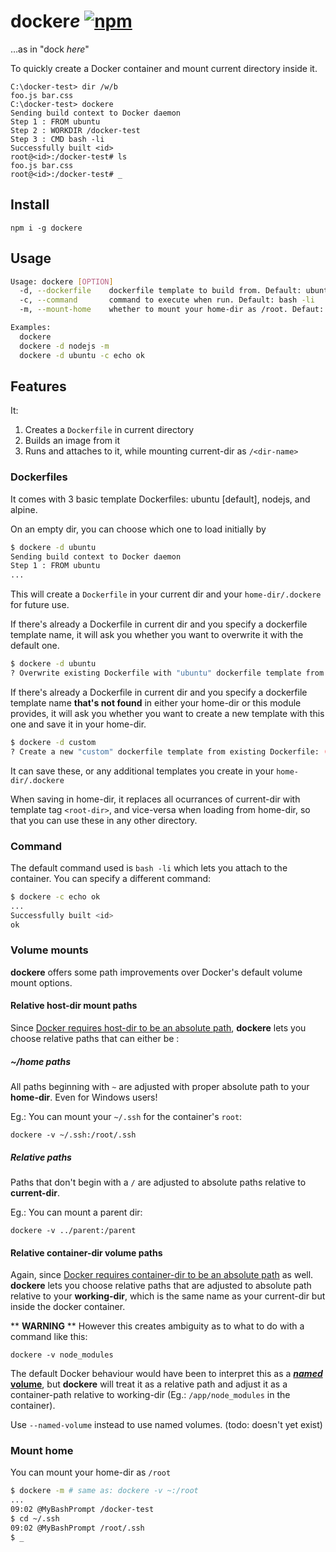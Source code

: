 
# docker*e* [![npm](https://img.shields.io/npm/v/dockere.svg)](https://www.npmjs.com/package/dockere)

…as in "dock *here*"

To quickly create a Docker container and mount current directory inside it.

```batch
C:\docker-test> dir /w/b
foo.js bar.css
C:\docker-test> dockere
Sending build context to Docker daemon
Step 1 : FROM ubuntu
Step 2 : WORKDIR /docker-test
Step 3 : CMD bash -li
Successfully built <id>
root@<id>:/docker-test# ls
foo.js bar.css
root@<id>:/docker-test# _
```

## Install

```
npm i -g dockere
```

## Usage

```sh
Usage: dockere [OPTION]
  -d, --dockerfile    dockerfile template to build from. Default: ubuntu
  -c, --command       command to execute when run. Default: bash -li
  -m, --mount-home    whether to mount your home-dir as /root. Defaut: no

Examples:
  dockere
  dockere -d nodejs -m
  dockere -d ubuntu -c echo ok
```

## Features

It:

1. Creates a `Dockerfile` in current directory
2. Builds an image from it
3. Runs and attaches to it, while mounting current-dir as `/<dir-name>`

### Dockerfiles

It comes with 3 basic template Dockerfiles: ubuntu [default], nodejs, and alpine.

On an empty dir, you can choose which one to load initially by

```sh
$ dockere -d ubuntu
Sending build context to Docker daemon
Step 1 : FROM ubuntu
...
```

This will create a `Dockerfile` in your current dir and your `home-dir/.dockere` for future use.

If there's already a Dockerfile in current dir and you specify a dockerfile template name, it will ask you whether you want to overwrite it with the default one.

```sh
$ dockere -d ubuntu
? Overwrite existing Dockerfile with "ubuntu" dockerfile template from Home? (y/N)
```

If there's already a Dockerfile in current dir and you specify a dockerfile template name **that's not found** in either your home-dir or this module provides, it will ask you whether you want to create a new template with this one and save it in your home-dir.

```sh
$ dockere -d custom
? Create a new "custom" dockerfile template from existing Dockerfile: (y/N)
```

It can save these, or any additional templates you create in your `home-dir/.dockere`

When saving in home-dir, it replaces all ocurrances of current-dir with template tag `<root-dir>`, and vice-versa when loading from home-dir, so that you can use these in any other directory.

### Command

The default command used is `bash -li` which lets you attach to the container. You can specify a different command:

```sh
$ dockere -c echo ok
...
Successfully built <id>
ok
```

### Volume mounts

**dockere** offers some path improvements over Docker's default volume mount options.

#### Relative host-dir mount paths

Since [Docker requires host-dir to be an absolute path][1],
**dockere** lets you choose relative paths that can either be :

##### ~/home paths

All paths beginning with `~` are adjusted with proper absolute path to your **home-dir**.
Even for Windows users!

Eg.: You can mount your `~/.ssh` for the container's `root`:
```
dockere -v ~/.ssh:/root/.ssh
```

##### Relative paths

Paths that don't begin with a `/` are adjusted to absolute paths relative to **current-dir**.

Eg.: You can mount a parent dir:
```
dockere -v ../parent:/parent
```

#### Relative container-dir volume paths

Again, since [Docker requires container-dir to be an absolute path][1] as well.
**dockere** lets you choose relative paths that are adjusted to absolute path relative to your **working-dir**, which is the same name as your current-dir but inside the docker container.

\** **WARNING** \** However this creates ambiguity as to what to do with a command like this:

```
dockere -v node_modules
```

The default Docker behaviour would have been to interpret this as a [***named*** **volume**][1],
but **dockere** will treat it as a relative path and adjust it as a container-path relative to working-dir (Eg.: `/app/node_modules` in the container).

Use `--named-volume` instead to use named volumes. (todo: doesn't yet exist)


### Mount home

You can mount your home-dir as `/root`
```sh
$ dockere -m # same as: dockere -v ~:/root
...
09:02 @MyBashPrompt /docker-test
$ cd ~/.ssh
09:02 @MyBashPrompt /root/.ssh
$ _
```

[1]: https://docs.docker.com/engine/tutorials/dockervolumes/#mount-a-host-directory-as-a-data-volume
